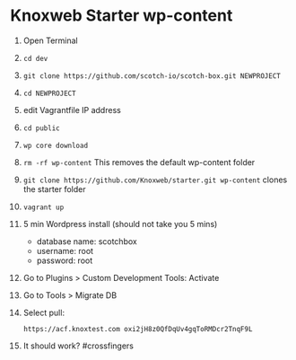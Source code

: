 # Knoxweb Starter wp-content

1. Open Terminal
2. `cd dev`
3. `git clone https://github.com/scotch-io/scotch-box.git NEWPROJECT`
4. `cd NEWPROJECT`
5. edit Vagrantfile IP address
6. `cd public`
7. `wp core download`
8. `rm -rf wp-content` This removes the default wp-content folder
9. `git clone https://github.com/Knoxweb/starter.git wp-content` clones the starter folder
10. `vagrant up`
11. 5 min Wordpress install (should not take you 5 mins)

    - database name: scotchbox
    - username: root
    - password: root

12. Go to Plugins > Custom Development Tools: Activate
13. Go to Tools > Migrate DB
14. Select pull:

    `https://acf.knoxtest.com
     oxi2jH8z0QfDqUv4gqToRMDcr2TnqF9L`

15. It should work? #crossfingers
